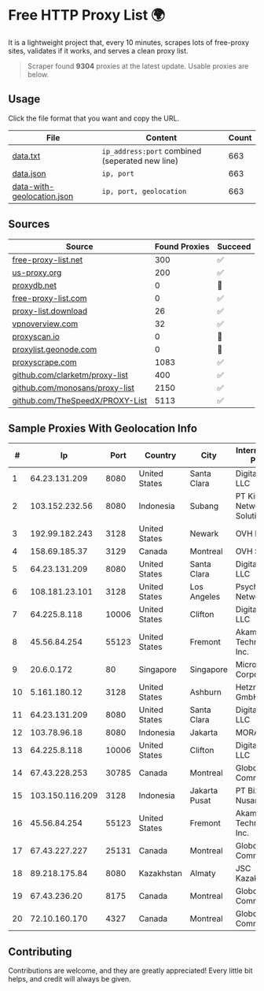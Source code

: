 
# Free HTTP Proxy List 🌍

It is a lightweight project that, every 10 minutes, scrapes lots of free-proxy sites, validates if it works, and serves a clean proxy list.


> Scraper found **9304** proxies at the latest update. Usable proxies are below.

## Usage

Click the file format that you want and copy the URL.


|File|Content|Count|
|----|-------|-----|
|[data.txt](https://raw.githubusercontent.com/themiralay/Proxy-List-World/master/data.txt)|`ip_address:port` combined (seperated new line)|663|
|[data.json](https://raw.githubusercontent.com/themiralay/Proxy-List-World/master/data.json)|`ip, port`|663|
|[data-with-geolocation.json](https://raw.githubusercontent.com/themiralay/Proxy-List-World/master/data-with-geolocation.json)|`ip, port, geolocation`|663|

## Sources

|Source|Found Proxies|Succeed|
|------|-------------|-------|
|[free-proxy-list.net](https://free-proxy-list.net)|300|✅|
|[us-proxy.org](https://www.us-proxy.org)|200|✅|
|[proxydb.net](http://proxydb.net)|0|🚫|
|[free-proxy-list.com](https://free-proxy-list.com/?page=&port=&type%5B%5D=http&type%5B%5D=https&up_time=0&search=Search)|0|✅|
|[proxy-list.download](https://www.proxy-list.download/HTTP)|26|✅|
|[vpnoverview.com](https://vpnoverview.com/privacy/anonymous-browsing/free-proxy-servers)|32|✅|
|[proxyscan.io](https://www.proxyscan.io)|0|🚫|
|[proxylist.geonode.com](https://proxylist.geonode.com/api/proxy-list?limit=300&page=1&sort_by=lastChecked&sort_type=desc&protocols=http,https)|0|🚫|
|[proxyscrape.com](https://api.proxyscrape.com/v2/?request=displayproxies&protocol=http&timeout=10000&country=all&ssl=all&anonymity=all)|1083|✅|
|[github.com/clarketm/proxy-list](https://raw.githubusercontent.com/clarketm/proxy-list/master/proxy-list-raw.txt)|400|✅|
|[github.com/monosans/proxy-list](https://raw.githubusercontent.com/monosans/proxy-list/main/proxies/http.txt)|2150|✅|
|[github.com/TheSpeedX/PROXY-List](https://raw.githubusercontent.com/TheSpeedX/PROXY-List/master/http.txt)|5113|✅|


## Sample Proxies With Geolocation Info

|#|Ip|Port|Country|City|Internet Service Provider|
|-|--|----|-------|----|-------------------------|
|1|64.23.131.209|8080|United States|Santa Clara|DigitalOcean, LLC|
|2|103.152.232.56|8080|Indonesia|Subang|PT Kingpolah Network Solutions|
|3|192.99.182.243|3128|United States|Newark|OVH Hosting|
|4|158.69.185.37|3129|Canada|Montreal|OVH SAS|
|5|64.23.131.209|8080|United States|Santa Clara|DigitalOcean, LLC|
|6|108.181.23.101|3128|United States|Los Angeles|Psychz Networks|
|7|64.225.8.118|10006|United States|Clifton|DigitalOcean, LLC|
|8|45.56.84.254|55123|United States|Fremont|Akamai Technologies, Inc.|
|9|20.6.0.172|80|Singapore|Singapore|Microsoft Corporation|
|10|5.161.180.12|3128|United States|Ashburn|Hetzner Online GmbH|
|11|64.23.131.209|8080|United States|Santa Clara|DigitalOcean, LLC|
|12|103.78.96.18|8080|Indonesia|Jakarta|MORATELINDO|
|13|64.225.8.118|10006|United States|Clifton|DigitalOcean, LLC|
|14|67.43.228.253|30785|Canada|Montreal|GloboTech Communications|
|15|103.150.116.209|3128|Indonesia|Jakarta Pusat|PT Biznet Gio Nusantara|
|16|45.56.84.254|55123|United States|Fremont|Akamai Technologies, Inc.|
|17|67.43.227.227|25131|Canada|Montreal|GloboTech Communications|
|18|89.218.175.84|8080|Kazakhstan|Almaty|JSC Kazakhtelecom|
|19|67.43.236.20|8175|Canada|Montreal|GloboTech Communications|
|20|72.10.160.170|4327|Canada|Montreal|GloboTech Communications|



## Contributing

Contributions are welcome, and they are greatly appreciated! Every
little bit helps, and credit will always be given.

